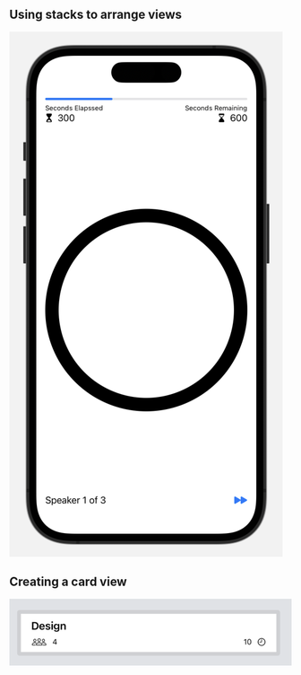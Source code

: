 ## Using stacks to arrange views

![Using stacks to arrange views](Screenshot/1.png)

## Creating a card view

![Creating a card view](Screenshot/2.png)